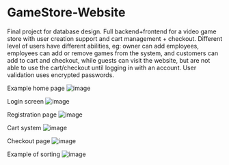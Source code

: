 # GameStore-Website
Final project for database design. Full backend+frontend for a video game store with user creation support and cart management + checkout.
Different level of users have different abilities, eg: owner can add employees, employees can add or remove games from the system, and customers can add to cart and checkout, while guests can visit the website, but are not able to use the cart/checkout until logging in with an account.
User validation uses encrypted passwords.

Example home page
![image](https://github.com/menonsid2003/GameStore-Website/assets/34668102/05bc7cd1-8852-4c1f-aafd-bffff368588a)

Login screen
![image](https://github.com/menonsid2003/GameStore-Website/assets/34668102/a54a7514-1bc2-4ec4-aad4-349cbb791f21)

Registration page
![image](https://github.com/menonsid2003/GameStore-Website/assets/34668102/e0edaf85-5ba6-4810-a410-4bf4d6654cc0)

Cart system
![image](https://github.com/menonsid2003/GameStore-Website/assets/34668102/88047a3e-8ac9-4b70-bcf6-65241efb886d)

Checkout page
![image](https://github.com/menonsid2003/GameStore-Website/assets/34668102/a5674288-cbbf-4039-8e4e-8006df831dbb)

Example of sorting
![image](https://github.com/menonsid2003/GameStore-Website/assets/34668102/c8079a36-5195-4f61-8e28-4adf98d50177)

